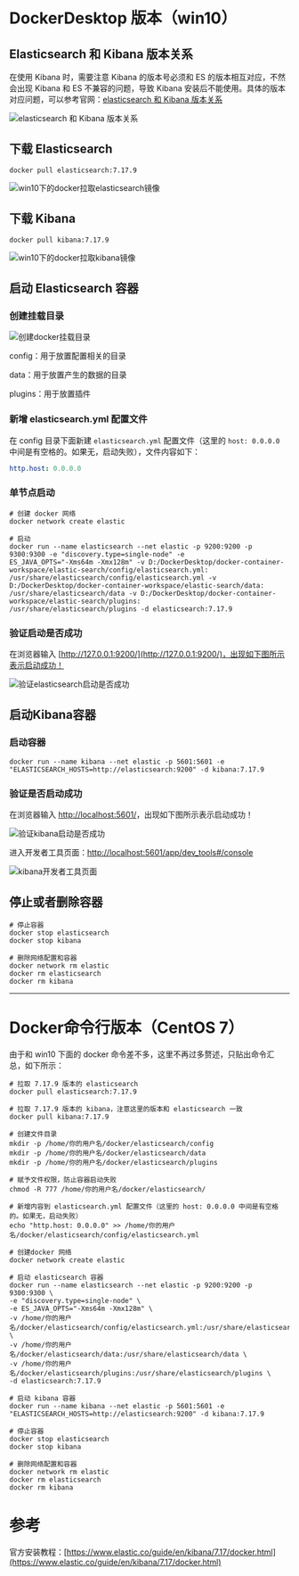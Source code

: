 # DockerDesktop 版本（win10）

## Elasticsearch 和 Kibana 版本关系

在使用 Kibana 时，需要注意 Kibana 的版本号必须和 ES 的版本相互对应，不然会出现 Kibana 和 ES 不兼容的问题，导致 Kibana
安装后不能使用。具体的版本对应问题，可以参考官网：[elasticsearch 和 Kibana 版本关系](https://www.elastic.co/cn/support/matrix#matrix_compatibility)

![elasticsearch 和 Kibana 版本关系](./assets/elasticsearch%20和%20Kibana%20版本关系.png)

## 下载 Elasticsearch

```shell
docker pull elasticsearch:7.17.9
```

![win10下的docker拉取elasticsearch镜像](./assets/win10下的docker拉取elasticsearch镜像.png)

## 下载 Kibana

```shell
docker pull kibana:7.17.9
```

![win10下的docker拉取kibana镜像](./assets/win10下的docker拉取kibana镜像.png)

## 启动 Elasticsearch 容器

### 创建挂载目录

![创建docker挂载目录](./assets/创建docker挂载目录.png)

config：用于放置配置相关的目录

data：用于放置产生的数据的目录

plugins：用于放置插件

### 新增 elasticsearch.yml 配置文件

在 config 目录下面新建 `elasticsearch.yml` 配置文件（这里的 `host: 0.0.0.0` 中间是有空格的。如果无，启动失败），文件内容如下：

```yaml
http.host: 0.0.0.0
```

### 单节点启动

```shell
# 创建 docker 网络
docker network create elastic

# 启动
docker run --name elasticsearch --net elastic -p 9200:9200 -p 9300:9300 -e "discovery.type=single-node" -e
ES_JAVA_OPTS="-Xms64m -Xmx128m" -v D:/DockerDesktop/docker-container-workspace/elastic-search/config/elasticsearch.yml:
/usr/share/elasticsearch/config/elasticsearch.yml -v D:/DockerDesktop/docker-container-workspace/elastic-search/data:
/usr/share/elasticsearch/data -v D:/DockerDesktop/docker-container-workspace/elastic-search/plugins:
/usr/share/elasticsearch/plugins -d elasticsearch:7.17.9
```

### 验证启动是否成功

在浏览器输入 [http://127.0.0.1:9200/](http://127.0.0.1:9200/)，出现如下图所示表示启动成功！

![验证elasticsearch启动是否成功](./assets/验证elasticsearch启动是否成功.png)

## 启动Kibana容器

### 启动容器

```shell
docker run --name kibana --net elastic -p 5601:5601 -e "ELASTICSEARCH_HOSTS=http://elasticsearch:9200" -d kibana:7.17.9
```

### 验证是否启动成功

在浏览器输入 [http://localhost:5601/](http://localhost:5601/)，出现如下图所示表示启动成功！

![验证kibana启动是否成功](./assets/验证kibana启动是否成功.png)

进入开发者工具页面：[http://localhost:5601/app/dev_tools#/console](http://localhost:5601/app/dev_tools#/console)

![kibana开发者工具页面](./assets/kibana开发者工具页面.png)

## 停止或者删除容器

```shell
# 停止容器
docker stop elasticsearch
docker stop kibana

# 删除网络配置和容器
docker network rm elastic
docker rm elasticsearch
docker rm kibana
```

---

# Docker命令行版本（CentOS 7）

由于和 win10 下面的 docker 命令差不多，这里不再过多赘述，只贴出命令汇总，如下所示：

```shell
# 拉取 7.17.9 版本的 elasticsearch
docker pull elasticsearch:7.17.9

# 拉取 7.17.9 版本的 kibana，注意这里的版本和 elasticsearch 一致
docker pull kibana:7.17.9

# 创建文件目录
mkdir -p /home/你的用户名/docker/elasticsearch/config
mkdir -p /home/你的用户名/docker/elasticsearch/data
mkdir -p /home/你的用户名/docker/elasticsearch/plugins

# 赋予文件权限，防止容器启动失败
chmod -R 777 /home/你的用户名/docker/elasticsearch/

# 新增内容到 elasticsearch.yml 配置文件（这里的 host: 0.0.0.0 中间是有空格的。如果无，启动失败）
echo "http.host: 0.0.0.0" >> /home/你的用户名/docker/elasticsearch/config/elasticsearch.yml

# 创建docker 网络
docker network create elastic

# 启动 elasticsearch 容器
docker run --name elasticsearch --net elastic -p 9200:9200 -p 9300:9300 \
-e "discovery.type=single-node" \
-e ES_JAVA_OPTS="-Xms64m -Xmx128m" \
-v /home/你的用户名/docker/elasticsearch/config/elasticsearch.yml:/usr/share/elasticsearch/config/elasticsearch.yml \
-v /home/你的用户名/docker/elasticsearch/data:/usr/share/elasticsearch/data \
-v /home/你的用户名/docker/elasticsearch/plugins:/usr/share/elasticsearch/plugins \
-d elasticsearch:7.17.9

# 启动 kibana 容器
docker run --name kibana --net elastic -p 5601:5601 -e "ELASTICSEARCH_HOSTS=http://elasticsearch:9200" -d kibana:7.17.9

# 停止容器
docker stop elasticsearch
docker stop kibana

# 删除网络配置和容器
docker network rm elastic
docker rm elasticsearch
docker rm kibana
```

# 参考

官方安装教程：[https://www.elastic.co/guide/en/kibana/7.17/docker.html](https://www.elastic.co/guide/en/kibana/7.17/docker.html)

